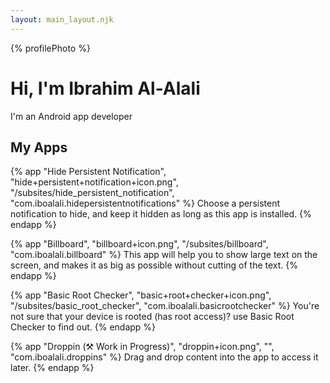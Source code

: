 ```yaml
---
layout: main_layout.njk
---
```


{% profilePhoto %}

# Hi, I'm Ibrahim Al-Alali

I'm an Android app developer

## My Apps
<div class="app-list">

{% app "Hide Persistent Notification", "hide+persistent+notification+icon.png", "/subsites/hide_persistent_notification", "com.iboalali.hidepersistentnotifications" %}
Choose a persistent notification to hide, and keep it hidden as long as this app is installed.
{% endapp %}

{% app "Billboard", "billboard+icon.png", "/subsites/billboard", "com.iboalali.billboard" %}
This app will help you to show large text on the screen, and makes it as big as possible without cutting of the text.
{% endapp %}

{% app "Basic Root Checker", "basic+root+checker+icon.png", "/subsites/basic_root_checker", "com.iboalali.basicrootchecker" %}
You're not sure that your device is rooted (has root access)? use Basic Root Checker to find out.
{% endapp %}

{% app "Droppin (⚒ Work in Progress)", "droppin+icon.png", "", "com.iboalali.droppins" %}
Drag and drop content into the app to access it later.
{% endapp %}

</div>
